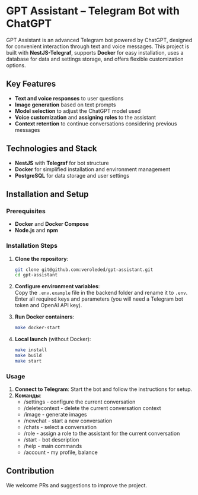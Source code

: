 # GPT Assistant – Telegram Bot with ChatGPT

GPT Assistant is an advanced Telegram bot powered by ChatGPT, designed for convenient interaction through text and voice messages. This project is built with **NestJS-Telegraf**, supports **Docker** for easy installation, uses a database for data and settings storage, and offers flexible customization options.

## Key Features

- **Text and voice responses** to user questions
- **Image generation** based on text prompts
- **Model selection** to adjust the ChatGPT model used
- **Voice customization** and **assigning roles** to the assistant
- **Context retention** to continue conversations considering previous messages

## Technologies and Stack

- **NestJS** with **Telegraf** for bot structure
- **Docker** for simplified installation and environment management
- **PostgreSQL** for data storage and user settings

## Installation and Setup

### Prerequisites

- **Docker** and **Docker Compose**
- **Node.js** and **npm**

### Installation Steps

1. **Clone the repository**:

   ```bash
   git clone git@github.com:veroleded/gpt-assistant.git
   cd gpt-assistant
   ```

2. **Configure environment variables**:  
   Copy the `.env.example` file in the backend folder and rename it to `.env`. Enter all required keys and parameters (you will need a Telegram bot token and OpenAI API key).

3. **Run Docker containers**:

   ```bash
   make docker-start
   ```

4. **Local launch** (without Docker):
   ```bash
   make install
   make build
   make start
   ```

### Usage

1. **Connect to Telegram**: Start the bot and follow the instructions for setup.
2. **Команды**:
   - /settings - configure the current conversation
   - /deletecontext - delete the current conversation context
   - /image - generate images
   - /newchat - start a new conversation
   - /chats - select a conversation
   - /role - assign a role to the assistant for the current conversation
   - /start - bot description
   - /help - main commands
   - /account - my profile, balance

## Contribution

We welcome PRs and suggestions to improve the project.
